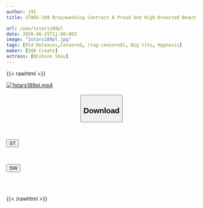```yaml
---
author: j91
title: STARS-189 Brainwashing Contract A Proud And High-breasted Beautiful Female President Is A Sexual Desire Processing Person Dedicated To Vaginal Cum ShotSho Nishino

url: /was/1stars189pl
date: 2020-06-25T11:00:00Z
image: "1stars189pl.jpg"
tags: [Old Releases,Censored, (tag-censored), Big tits, Hypnosis]
maker: [SOD Create]
actress: [Nishino Shou]
---
```



{{< rawhtml >}}

<div class="video" data-videoid="2Pa1dxrDegtZvMb">
    <a href="javascript:;">
        <img src="/was/1stars189pl/1stars189pl.jpg" width="WIDTH" height="HEIGHT" alt="1stars189pl.mp4" loading="lazy">
    </a>
</div>

<script type="text/javascript" src="https://j91.asia/asset/on-demand-st.js"></script>

<br>
  <link rel="stylesheet" href="https://j91.asia/asset/bs5.css">
  
  <center>
  <button class="btn btn-primary" type="button" data-bs-toggle="collapse" data-bs-target=".multi-collapse" aria-expanded="false" aria-controls="multiCollapseExample1 multiCollapseExample2"><h2>Download</h2></button></center>
</p>
<div class="row">
  <div class="col">
    <div class="collapse multi-collapse" id="multiCollapseExample1">
      <div class="card card-body">
	      	      <br>
<div class="buttons">  
<p><a href="https://streamtape.to/v/2Pa1dxrDegtZvMb" target="_blank"><button class="btn-hover color-3"><i class="fa fa-download"></i> ST</button></a></p></div>
    </div>
  </div>
</div>
  <div class="col">
    <div class="collapse multi-collapse" id="multiCollapseExample2">
      <div class="card card-body">
	      <br>
<div class="buttons">
<p><a href="https://flaswish.com/494f7c12nmue" target="_blank"><button class="btn-hover color-2"><i class="fa fa-download"></i> SW</button></a></p></div>
<br><br>
      </div>
    </div>
  </div>
</div>

{{< /rawhtml >}}